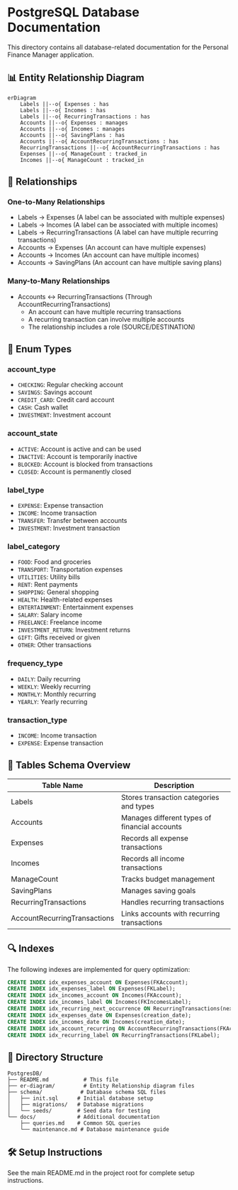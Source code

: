# PostgreSQL Database Documentation

This directory contains all database-related documentation for the Personal Finance Manager application.

## 📊 Entity Relationship Diagram

```mermaid
erDiagram
    Labels ||--o{ Expenses : has
    Labels ||--o{ Incomes : has
    Labels ||--o{ RecurringTransactions : has
    Accounts ||--o{ Expenses : manages
    Accounts ||--o{ Incomes : manages
    Accounts ||--o{ SavingPlans : has
    Accounts ||--o{ AccountRecurringTransactions : has
    RecurringTransactions ||--o{ AccountRecurringTransactions : has
    Expenses ||--o{ ManageCount : tracked_in
    Incomes ||--o{ ManageCount : tracked_in
```

## 🔗 Relationships

### One-to-Many Relationships

- Labels → Expenses (A label can be associated with multiple expenses)
- Labels → Incomes (A label can be associated with multiple incomes)
- Labels → RecurringTransactions (A label can have multiple recurring transactions)
- Accounts → Expenses (An account can have multiple expenses)
- Accounts → Incomes (An account can have multiple incomes)
- Accounts → SavingPlans (An account can have multiple saving plans)

### Many-to-Many Relationships

- Accounts ↔ RecurringTransactions (Through AccountRecurringTransactions)
  - An account can have multiple recurring transactions
  - A recurring transaction can involve multiple accounts
  - The relationship includes a role (SOURCE/DESTINATION)

## 📝 Enum Types

### account_type

- `CHECKING`: Regular checking account
- `SAVINGS`: Savings account
- `CREDIT_CARD`: Credit card account
- `CASH`: Cash wallet
- `INVESTMENT`: Investment account

### account_state

- `ACTIVE`: Account is active and can be used
- `INACTIVE`: Account is temporarily inactive
- `BLOCKED`: Account is blocked from transactions
- `CLOSED`: Account is permanently closed

### label_type

- `EXPENSE`: Expense transaction
- `INCOME`: Income transaction
- `TRANSFER`: Transfer between accounts
- `INVESTMENT`: Investment transaction

### label_category

- `FOOD`: Food and groceries
- `TRANSPORT`: Transportation expenses
- `UTILITIES`: Utility bills
- `RENT`: Rent payments
- `SHOPPING`: General shopping
- `HEALTH`: Health-related expenses
- `ENTERTAINMENT`: Entertainment expenses
- `SALARY`: Salary income
- `FREELANCE`: Freelance income
- `INVESTMENT_RETURN`: Investment returns
- `GIFT`: Gifts received or given
- `OTHER`: Other transactions

### frequency_type

- `DAILY`: Daily recurring
- `WEEKLY`: Weekly recurring
- `MONTHLY`: Monthly recurring
- `YEARLY`: Yearly recurring

### transaction_type

- `INCOME`: Income transaction
- `EXPENSE`: Expense transaction

## 📑 Tables Schema Overview

| Table Name                   | Description                                   |
| ---------------------------- | --------------------------------------------- |
| Labels                       | Stores transaction categories and types       |
| Accounts                     | Manages different types of financial accounts |
| Expenses                     | Records all expense transactions              |
| Incomes                      | Records all income transactions               |
| ManageCount                  | Tracks budget management                      |
| SavingPlans                  | Manages saving goals                          |
| RecurringTransactions        | Handles recurring transactions                |
| AccountRecurringTransactions | Links accounts with recurring transactions    |

## 🔍 Indexes

The following indexes are implemented for query optimization:

```sql
CREATE INDEX idx_expenses_account ON Expenses(FKAccount);
CREATE INDEX idx_expenses_label ON Expenses(FKLabel);
CREATE INDEX idx_incomes_account ON Incomes(FKAccount);
CREATE INDEX idx_incomes_label ON Incomes(FKIncomesLabel);
CREATE INDEX idx_recurring_next_occurrence ON RecurringTransactions(next_occurrence);
CREATE INDEX idx_expenses_date ON Expenses(creation_date);
CREATE INDEX idx_incomes_date ON Incomes(creation_date);
CREATE INDEX idx_account_recurring ON AccountRecurringTransactions(FKAccount);
CREATE INDEX idx_recurring_label ON RecurringTransactions(FKLabel);
```

## 📁 Directory Structure

```
PostgresDB/
├── README.md           # This file
├── er-diagram/         # Entity Relationship diagram files
├── schema/            # Database schema SQL files
│   ├── init.sql      # Initial database setup
│   ├── migrations/   # Database migrations
│   └── seeds/        # Seed data for testing
└── docs/             # Additional documentation
    ├── queries.md    # Common SQL queries
    └── maintenance.md # Database maintenance guide
```

## 🛠 Setup Instructions

See the main README.md in the project root for complete setup instructions.
